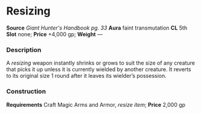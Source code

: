 ﻿---
name: "Resizing"
type: "weapon_quality"
price: "+4,000 gp"
description: |
  "A _resizing_ weapon instantly shrinks or grows to suit the size of any creature that picks it up unless it is currently wielded by another creature. It reverts to its original size 1 round after it leaves its wielder’s possession."
---

#  Resizing

**Source** _Giant Hunter's Handbook pg. 33_
**Aura** faint transmutation **CL** 5th
**Slot** none; **Price** +4,000 gp; **Weight** —

### Description

A _resizing_ weapon instantly shrinks or grows to suit the size of any creature that picks it up unless it is currently wielded by another creature. It reverts to its original size 1 round after it leaves its wielder’s possession.

### Construction

**Requirements** Craft Magic Arms and Armor, _resize item_; **Price** 2,000 gp